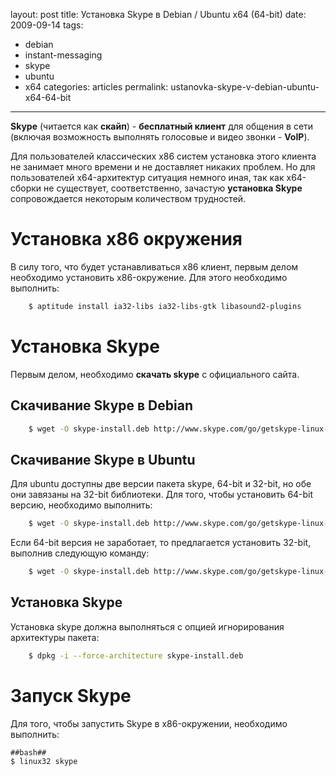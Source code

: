 layout: post
title: Установка Skype в Debian / Ubuntu x64 (64-bit)
date: 2009-09-14
tags:
- debian
-  instant-messaging
-  skype
-  ubuntu
-  x64
categories: articles
permalink: ustanovka-skype-v-debian-ubuntu-x64-64-bit
---
**Skype** (читается как **скайп**) - **бесплатный клиент** для общения в сети (включая возможность выполнять голосовые и видео звонки - **VoIP**). 

Для пользователей классических x86 систем установка этого клиента не занимает много времени и не доставляет никаких проблем. Но для пользователей x64-архитектур ситуация немного иная, так как x64-сборки не существует, соответственно, зачастую **установка Skype** сопровождается некоторым количеством трудностей. 
<!-- more -->
Установка x86 окружения
==================
В силу того, что будет устанавливаться x86 клиент, первым делом необходимо установить x86-окружение. Для этого необходимо выполнить:

``` bash
    $ aptitude install ia32-libs ia32-libs-gtk libasound2-plugins
```
Установка Skype
===========
Первым делом, необходимо **скачать skype** с официального сайта.

Скачивание Skype в Debian
---------------------------------

``` bash
    $ wget -O skype-install.deb http://www.skype.com/go/getskype-linux-beta-deb
```
Скачивание Skype в Ubuntu
----------------------------------
Для ubuntu доступны две версии пакета skype, 64-bit и 32-bit, но обе они завязаны на 32-bit библиотеки. Для того, чтобы установить 64-bit версию, необходимо выполнить:

``` bash
    $ wget -O skype-install.deb http://www.skype.com/go/getskype-linux-beta-ubuntu-64
```
Если 64-bit версия не заработает, то предлагается установить 32-bit, выполнив следующую команду:

``` bash
    $ wget -O skype-install.deb http://www.skype.com/go/getskype-linux-beta-ubuntu-32
```
Установка Skype
--------------------
Установка skype должна выполняться c опцией игнорирования архитектуры пакета:

``` bash
    $ dpkg -i --force-architecture skype-install.deb
```
Запуск Skype
=========
Для того, чтобы запустить Skype в x86-окружении, необходимо выполнить:

    ##bash##
    $ linux32 skype